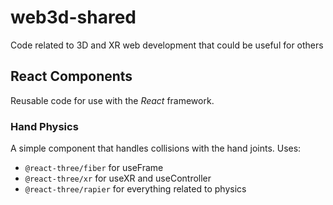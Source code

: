 # web3d-shared
Code related to 3D and XR web development that could be useful for others

## React Components

Reusable code for use with the *React* framework.

### Hand Physics

A simple component that handles collisions with the hand joints. Uses:
* `@react-three/fiber` for useFrame
* `@react-three/xr` for useXR and useController
* `@react-three/rapier` for everything related to physics
